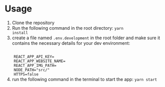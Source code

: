# Usage

1. Clone the repository
2. Run the following command in the root directory:
    <code>yarn install</code>
3. create a file named <code>.env.development</code> in the root folder and make sure it contains the necessary details for your dev environment:
 <code>
    REACT_APP_API_KEY=<Url pointing to the instance of "thangs-social-service" you are currently working with>
    REACT_APP_WEBSITE_NAME=<The Document Title you wish to display>
    REACT_APP_IMG_PATH=<Url for the thumbnailer you are currently using **not currently relevant>
    NODE_PATH="src/"
    HTTPS=false
 </code>
 4. run the following command in the terminal to start the app:
 <code>yarn start</code>
